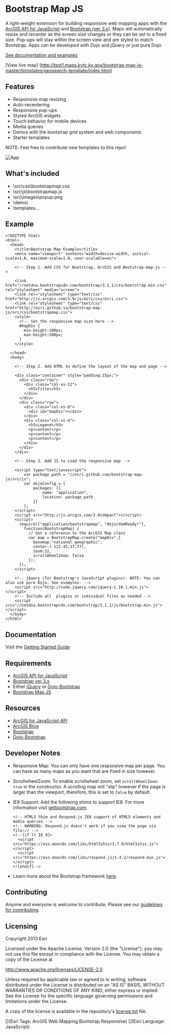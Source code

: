 # Bootstrap Map JS

A light-weight extension for building responsive web mapping apps with the [ArcGIS API for JavaScript](http://developers.arcgis.com) and [Bootstrap (ver 3.x)](http://getbootstrap.com). Maps will automatically resize and recenter as the screen size changes or they can be set to a fixed size. Pop-ups will stay within the screen view and are styled to match Bootstrap. Apps can be developed with Dojo and jQuery or just pure Dojo.

[See documentation and examples](http://esri.github.com/bootstrap-map-js/demo/index.html)

[View live map] (http://test1.maps.kytc.ky.gov/bootstrap-map-js-master/templates/geosearch-template/index.html)

## Features

* Responsive map resizing
* Auto-recentering
* Responsive pop-ups
* Styled ArcGIS widgets
* Touch behavior for mobile devices
* Media queries
* Demos with the bootstrap grid system and web components
* Starter templates

NOTE: Feel free to contribute new templates to this repo!

![App](https://raw.github.com/Esri/bootstrap-map-js/master/bootstrapmapjs.png)

## What's included
* \src\css\bootstrapmap.css
* \src\js\bootstrapmap.js 
* \src\images\popup.png 
* \demo\
* \templates\... 

## Example

```
<!DOCTYPE html>
<html>
  <head>
    <title>Bootstrap Map Example</title>
    <meta name="viewport" content="width=device-width, initial-scale=1.0, maximum-scale=1.0, user-scalable=no">
    
    <!-- Step 1. Add CSS for Bootstrap, ArcGIS and Bootstrap-map-js -->
    
    <link href="//netdna.bootstrapcdn.com/bootstrap/3.1.1/css/bootstrap.min.css" rel="stylesheet" media="screen">
    <link rel="stylesheet" type="text/css" href="http://js.arcgis.com/3.9/js/esri/css/esri.css">   
    <link rel="stylesheet" type="text/css" href="http://esri.github.io/bootstrap-map-js/src/css/bootstrapmap.css">   
    <style>
      <!-- Set the responsive map size here -->
      #mapDiv {
        min-height:100px; 
        max-height:500px; 
      }
    </style>

  </head>
  <body>

    <!-- Step 2. Add HTML to define the layout of the map and page -->
    
    <div class="container" style="padding:15px;">
      <div class="row">
        <div class="col-xs-12">
          <h5>Title</h5>
        </div>
      </div>
      <div class="row">
        <div class="col-xs-8">
          <div id="mapDiv"></div>
        </div>
        <div class="col-xs-4">                
          <h5>Legend</h5>
          <p>content</p>
          <p>content</p>
          <p>content</p>
        </div>
      </div>
    </div>

    <!-- Step 3. Add JS to Load the responsive map -->
    
    <script type="text/javascript">
        var package_path = "//esri.github.com/bootstrap-map-js/src/js";
        var dojoConfig = {
            packages: [{
                name: "application",
                location: package_path
            }]
        };
    </script>
    <script src="http://js.arcgis.com/3.9compact"></script>
    <script>
      require(["application/bootstrapmap", "dojo/domReady!"], 
        function(BootstrapMap) {
          // Get a reference to the ArcGIS Map class
          var map = BootstrapMap.create("mapDiv",{
            basemap:"national-geographic",
            center:[-122.45,37.77],
            zoom:12,
            scrollWheelZoom: false
          });
      });
    </script>

    <!-- jQuery (for Bootstrap's JavaScript plugins). NOTE: You can also use pure Dojo. See examples. -->
    <script src="http://code.jquery.com/jquery-1.10.1.min.js"></script>
    <!-- Include all  plugins or individual files as needed -->
    <script src="//netdna.bootstrapcdn.com/bootstrap/3.1.1/js/bootstrap.min.js"></script>
  </body>
</html>
```

## Documentation

Visit the [Getting Started Guide](http://esri.github.io/bootstrap-map-js/demo/index.html)

## Requirements

* [ArcGIS API for JavaScript](http://developers.arcgis.com)
* [Bootstrap ver 3.x](http://getbootstrap.com)
* Either [jQuery](http://jquery.com/) or [Dojo-Bootstrap](https://github.com/xsokev/Dojo-Bootstrap)
* [Bootstrap Map JS](http://esri.github.com/bootstrap-map-js/)

## Resources

* [ArcGIS for JavaScript API](http://developers.arcgis.com/)
* [ArcGIS Blog](http://blogs.esri.com/esri/arcgis/)
* [Bootstrap](http://getbootstrap.com/)
* [Dojo-Bootstrap](https://github.com/xsokev/Dojo-Bootstrap)

## Developer Notes

* Responsive Map: You can only have one responsive map per page. You can have as many maps as you want that are fixed in size however.
* ScrollwheelZoom: To enable scrollwheel zoom, set ```scrollWheelZoom: true``` in the constructor. A scrolling map will "slip" however if the page is larger than the viewport, therefore, this is set to ```false``` by default.
* IE8 Support: Add the following shims to support IE8.  For more information visit [getbootstrap.com](http://getbootstrap.com/getting-started/#support).

    ```
    <!-- HTML5 Shim and Respond.js IE8 support of HTML5 elements and media queries -->
    <!-- WARNING: Respond.js doesn't work if you view the page via file:// -->
    <!--[if lt IE 9]>
      <script src="https://oss.maxcdn.com/libs/html5shiv/3.7.0/html5shiv.js"></script>
      <script src="https://oss.maxcdn.com/libs/respond.js/1.4.2/respond.min.js"></script>
    <![endif]-->
    ``` 
* Learn more about the Bootstrap framework [here](http://getbootstrap.com).

## Contributing

Anyone and everyone is welcome to contribute. Please see our [guidelines for contributing](https://github.com/esri/contributing).

## Licensing
Copyright 2013 Esri

Licensed under the Apache License, Version 2.0 (the "License");
you may not use this file except in compliance with the License.
You may obtain a copy of the License at

   http://www.apache.org/licenses/LICENSE-2.0

Unless required by applicable law or agreed to in writing, software
distributed under the License is distributed on an "AS IS" BASIS,
WITHOUT WARRANTIES OR CONDITIONS OF ANY KIND, either express or implied.
See the License for the specific language governing permissions and
limitations under the License.

A copy of the license is available in the repository's [license.txt]( https://raw.github.com/Esri/bootstrap-map-js/master/license.txt) file.

[](Esri Tags: ArcGIS Web Mapping Bootstrap Responsive)
[](Esri Language: JavaScript)
